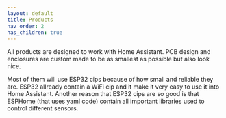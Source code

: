 ```yaml
---
layout: default
title: Products
nav_order: 2
has_children: true
---
```


All products are designed to work with Home Assistant.
PCB design and enclosures are custom made to be as smallest as possible but also look nice.

Most of them will use ESP32 cips because of how small and reliable they are.
ESP32 allready contain a WiFi cip and it make it very easy to use it into Home Assistant.
Another reason that ESP32 cips are so good is that ESPHome (that uses yaml code) contain all important libraries used to control different sensors.

